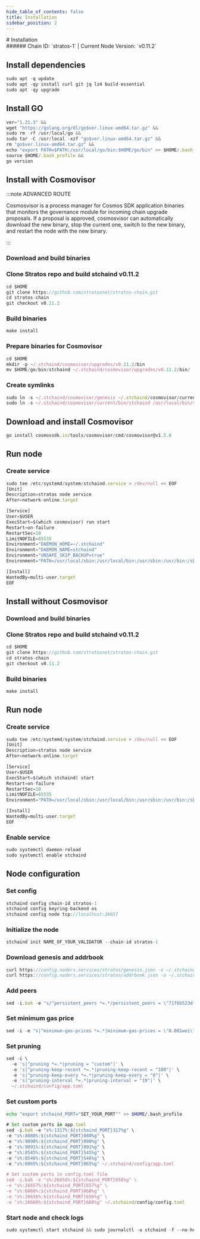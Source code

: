 ```yaml
---
hide_table_of_contents: false
title: Installation
sidebar_position: 2
---
```


<div class="h1-with-icon icon-stratos">
# Installation
</div>
###### Chain ID: `stratos-1` | Current Node Version: `v0.11.2`

## Install dependencies

```js
sudo apt -q update
sudo apt -qy install curl git jq lz4 build-essential
sudo apt -qy upgrade
```

## Install GO
```js
ver="1.21.3" &&
wget "https://golang.org/dl/go$ver.linux-amd64.tar.gz" &&
sudo rm -rf /usr/local/go &&
sudo tar -C /usr/local -xzf "go$ver.linux-amd64.tar.gz" &&
rm "go$ver.linux-amd64.tar.gz" &&
echo "export PATH=$PATH:/usr/local/go/bin:$HOME/go/bin" >> $HOME/.bash_profile &&
source $HOME/.bash_profile &&
go version
```

## Install with Cosmovisor
:::note ADVANCED ROUTE

Cosmosvisor is a process manager for Cosmos SDK application binaries that monitors the governance module for incoming chain upgrade proposals. If a proposal is approved, cosmosvisor can automatically download the new binary, stop the current one, switch to the new binary, and restart the node with the new binary.

:::
### Download and build binaries
### Clone Stratos repo and build stchaind v0.11.2
```js
cd $HOME
git clone https://github.com/stratosnet/stratos-chain.git
cd stratos-chain
git checkout v0.11.2
```

### Build binaries
```js
make install
```
### Prepare binaries for Cosmovisor
```js
cd $HOME
mkdir -p ~/.stchaind/cosmovisor/upgrades/v0.11.2/bin
mv $HOME/go/bin/stchaind ~/.stchaind/cosmovisor/upgrades/v0.11.2/bin/
```

### Create symlinks
```js
sudo ln -s ~/.stchaind/cosmovisor/genesis ~/.stchaind/cosmovisor/current -f
sudo ln -s ~/.stchaind/cosmovisor/current/bin/stchaind /usr/local/bin/stchaind -f
```

## Download and install Cosmovisor
```js
go install cosmossdk.io/tools/cosmovisor/cmd/cosmovisor@v1.5.0
```

## Run node
### Create service
```js
sudo tee /etc/systemd/system/stchaind.service > /dev/null << EOF
[Unit]
Description=stratos node service
After=network-online.target

[Service]
User=$USER
ExecStart=$(which cosmovisor) run start
Restart=on-failure
RestartSec=10
LimitNOFILE=65535
Environment="DAEMON_HOME=~/.stchaind"
Environment="DAEMON_NAME=stchaind"
Environment="UNSAFE_SKIP_BACKUP=true"
Environment="PATH=/usr/local/sbin:/usr/local/bin:/usr/sbin:/usr/bin:/sbin:/bin:/usr/games:/usr/local/games:/snap/bin:~/.stchaind/cosmovisor/current/bin"

[Install]
WantedBy=multi-user.target
EOF
```

## Install without Cosmovisor

### Download and build binaries
### Clone Stratos repo and build stchaind v0.11.2
```js
cd $HOME
git clone https://github.com/stratosnet/stratos-chain.git
cd stratos-chain
git checkout v0.11.2
```

### Build binaries
```js
make install
```

## Run node
### Create service
```js
sudo tee /etc/systemd/system/stchaind.service > /dev/null << EOF
[Unit]
Description=stratos node service
After=network-online.target

[Service]
User=$USER
ExecStart=$(which stchaind) start
Restart=on-failure
RestartSec=10
LimitNOFILE=65535
Environment="PATH=/usr/local/sbin:/usr/local/bin:/usr/sbin:/usr/bin:/sbin:/bin:/usr/games:/usr/local/games:/snap/bin"

[Install]
WantedBy=multi-user.target
EOF
```

### Enable service
```js
sudo systemctl daemon-reload
sudo systemctl enable stchaind
```

## Node configuration
### Set config
```js
stchaind config chain-id stratos-1
stchaind config keyring-backend os
stchaind config node tcp://localhost:26657
```

### Initialize the node
```js
stchaind init NAME_OF_YOUR_VALIDATOR --chain-id stratos-1
```

### Download genesis and addrbook
```js
curl https://config.noders.services/stratos/genesis.json -o ~/.stchaind/config/genesis.json
curl https://config.noders.services/stratos/addrbook.json -o ~/.stchaind/config/addrbook.json
```
### Add peers
```js
sed -i.bak -e "s/^persistent_peers *=.*/persistent_peers = \"71f6b523df0c5cbb1995a14e7eac46a9befcad37@stratos-rpc.noders.services:29656\"/" ~/.stchaind/config/config.toml
```

### Set minimum gas price
```js
sed -i -e "s|^minimum-gas-prices *=.*|minimum-gas-prices = \"0.001wei\"|" ~/.stchaind/config/app.toml
```
### Set pruning
```js
sed -i \
  -e 's|^pruning *=.*|pruning = "custom"|' \
  -e 's|^pruning-keep-recent *=.*|pruning-keep-recent = "100"|' \
  -e 's|^pruning-keep-every *=.*|pruning-keep-every = "0"|' \
  -e 's|^pruning-interval *=.*|pruning-interval = "19"|' \
  ~/.stchaind/config/app.toml
```

### Set custom ports

```bash
echo "export stchaind_PORT="SET_YOUR_PORT"" >> $HOME/.bash_profile
```

```js
# Set custom ports in app.toml
sed -i.bak -e "s%:1317%:${stchaind_PORT}317%g" \
-e "s%:8080%:${stchaind_PORT}080%g" \
-e "s%:9090%:${stchaind_PORT}090%g" \
-e "s%:9091%:${stchaind_PORT}091%g" \
-e "s%:8545%:${stchaind_PORT}545%g" \
-e "s%:8546%:${stchaind_PORT}546%g" \
-e "s%:6065%:${stchaind_PORT}065%g" ~/.stchaind/config/app.toml

# Set custom ports in config.toml file
sed -i.bak -e "s%:26658%:${stchaind_PORT}658%g" \
-e "s%:26657%:${stchaind_PORT}657%g" \
-e "s%:6060%:${stchaind_PORT}060%g" \
-e "s%:26656%:${stchaind_PORT}656%g" \
-e "s%:26660%:${stchaind_PORT}660%g" ~/.stchaind/config/config.toml
```

### Start node and check logs
```js
sudo systemctl start stchaind && sudo journalctl -u stchaind -f --no-hostname -o cat
```
